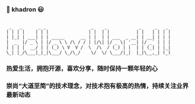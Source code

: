 ### 💪 khadron 😃

```shell

 _   _      _ _                 _    _            _     _   _ 
| | | |    | | |               | |  | |          | |   | | | |
| |_| | ___| | | _____      __ | |  | | ___  _ __| | __| | | |
|  _  |/ _ \ | |/ _ \ \ /\ / / | |/\| |/ _ \| '__| |/ _` | | |
| | | |  __/ | | (_) \ V  V /  \  /\  / (_) | |  | | (_| | |_|
\_| |_/\___|_|_|\___/ \_/\_/    \/  \/ \___/|_|  |_|\__,_| (_)

```

### 热爱生活，拥抱开源，喜欢分享，随时保持一颗年轻的心
### 崇尚“大道至简”的技术理念，对技术抱有极高的热情，持续关注业界最新动态
